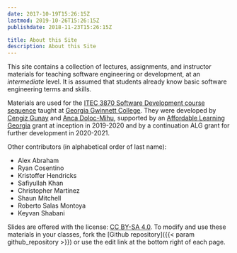 ```yaml
---
date: 2017-10-19T15:26:15Z 
lastmod: 2019-10-26T15:26:15Z
publishdate: 2018-11-23T15:26:15Z

title: About this Site
description: About this Site
---
```


This site contains a collection of lectures, assignments, and instructor materials for teaching software engineering or development, at an _intermediate_ level. It is assumed that students already know basic software engineering terms and skills. 

Materials are used for the [ITEC 3870 Software Development course sequence](https://soft-eng-practicum.github.io/) taught at [Georgia Gwinnett College](https://ggc.edu). They were developed by [Cengiz Gunay](https://www.ggc.edu/about-ggc/directory/cengiz-gunay) and [Anca Doloc-Mihu](https://www.ggc.edu/about-ggc/directory/anca-doloc-mihu), supported by an [Affordable Learning Georgia](https://www.affordablelearninggeorgia.org/) grant at inception in 2019-2020 and by a continuation ALG grant for further development in 2020-2021.

Other contributors (in alphabetical order of last name):
- Alex Abraham
- Ryan Cosentino
- Kristoffer Hendricks
- Safiyullah Khan
- Christopher Martinez
- Shaun Mitchell
- Roberto Salas Montoya
- Keyvan Shabani

Slides are offered with the license: [CC BY-SA 4.0](http://creativecommons.org/licenses/by-sa/4.0/). To modify and use these materials in your classes, fork the [Github repository]({{< param github_repository >}}) or use the edit link at the bottom right of each page.

